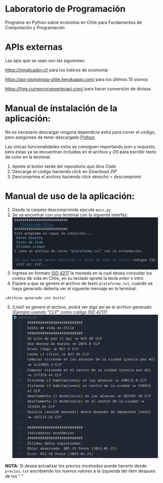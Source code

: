 # Laboratorio de Programación
Programa en Python sobre economía en Chile para Fundamentos de Computación y Programación

# APIs externas
Las apis que se usan son las siguientes:

https://mindicador.cl/ para los indices de economía

https://api-sismologia-chile.herokuapp.com/ para los últimos 15 sismos

https://free.currencyconverterapi.com/ para hacer conversión de divisas

# Manual de instalación de la aplicación:
No es necesario descargar ninguna dependicia extra para correr el código, pero asegúrese de tener descargado [Python](https://www.python.org/downloads/).

Las únicas funcionalidades extra se consiguen importando *json* y *requests*, pero estas ya se encuentran incluidas en el archivo y *OS* para escribir texto de color en la terminal.

1. Aprete el botón verde del repositorio que dice *Code*
2. Descarge el código haciendo click en *Download ZIP*
3. Descomprima el archivo haciendo click *derecho > descomprimir*

# Manual de uso de la aplicación:
1. Desde la carpeta descomprimida ejecute ```main.py```
2. Se va encontrar con una terminal con la siguente interfaz:
![1-interfaz](https://github.com/caceresrene/progra-lab/blob/main/screenshots/1-interfaz.png?raw=true)
3. Ingrese en formato [ISO 4217](https://en.wikipedia.org/wiki/ISO_4217) la moneda en la cual desea consultar los costos de vida en Chile, en su teclado aprete la tecla *enter* o *intro*
4. Espere a que se genere el archivo de texto ```plataforma.txt```, cuando se haya generado deberia ver el siguente mensaje en la terminal:
```
¡Archivo generado con éxito!
```
5. !Listo! se generó el archivo, podrá ver algo así en el archivo generado *(Ejemplo usando "CLP" como código ISO 4217)*
![3-ejemplo-plataforma-CLP](https://github.com/caceresrene/progra-lab/blob/main/screenshots/3-ejemplo-plataforma-CLP.png?raw=true)

**NOTA:** Si desea actualizar los precios mostrados puede hacerlo desde ```precios.txt``` escribiendo los nuevos valores a la izquierda del ítem despues de los ":"
